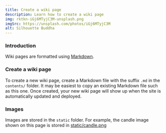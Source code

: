 ```yaml
---
title: Create a wiki page
description: Learn how to create a wiki page
img: rktkn-iGj6MTyjC3M-unsplash.png
imgSrc: https://unsplash.com/photos/iGj6MTyjC3M
alt: Silhouette Buddha
---
```

### Introduction
Wiki pages are formatted using [Markdown](https://www.markdownguide.org/basic-syntax).

### Create a wiki page
To create a new wiki page, create a Markdown file with the suffix `.md` 
in the `contents/` folder.
It may be easiest to copy an existing Markdown file such as this one.
Once created, your new wiki page will show up when the site is
automatically updated and deployed.

### Images
Images are stored in the `static` folder.
For example, the candle image shown on this page is stored in 
[static/candle.png](https://github.com/sc-voice/scv-static/blob/main/static/candle.png)

